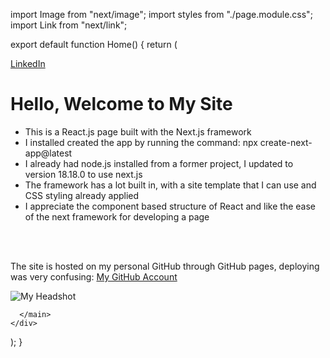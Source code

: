 import Image from "next/image";
import styles from "./page.module.css";
import Link from "next/link";

export default function Home() {
  return (
    <div className={styles.page}>
        <a href= "https://www.linkedin.com/in/may-q-yu/" target="_blank">LinkedIn</a> 
      <main className={styles.main}>
        <h1>Hello, Welcome to My Site</h1>
        <ul>
          <li>
            This is a React.js page built with the Next.js framework 
          </li>
          <li>I installed created the app by running the command: npx create-next-app@latest</li>
          <li>I already had node.js installed from a former project, I updated to version 18.18.0 to use next.js</li>
          <li>The framework has a lot built in, with a site template that I can use and CSS styling already applied</li>
          <li>I appreciate the component based structure of React and like the ease of the next framework for developing a page</li>
        </ul><br></br>
        <p>The site is hosted on my personal GitHub through GitHub pages, deploying was very confusing: <a href="https://github.com/Uyyam" target="_blank">My GitHub Account</a></p>
        <Image src="/chopper.png" alt="My Headshot" width={300} height={300}></Image>
        
        
      </main>
    </div>
  );
}
